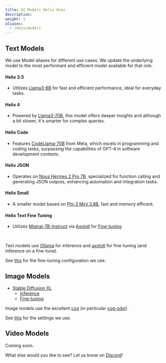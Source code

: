 ```yaml
---
title: AI Models Helix Uses
description:
weight: 1
aliases:
  - /docs/models
---
```


## Text Models

We use Model aliases for different use cases. We update the underlying model to the most performant and efficient model available for that role.

#### Helix 3.5
  * Utilizes [Llama3-8B](https://huggingface.co/meta-llama/Meta-Llama-3-8B-Instruct) for fast and efficient performance, ideal for everyday tasks.

#### Helix 4
  * Powered by [Llama3-70B](https://huggingface.co/meta-llama/Meta-Llama-3-70B-Instruct), this model offers deeper insights and although a bit slower, it's smarter for complex queries.

#### Helix Code
  * Features [CodeLlama-70B](https://huggingface.co/meta-llama/CodeLlama-70b-hf) from Meta, which excels in programming and coding tasks, surpassing the capabilities of GPT-4 in software development contexts.

#### Helix JSON
  * Operates on [Nous Hermes 2 Pro 7B](https://huggingface.co/NousResearch/Hermes-2-Pro-Mistral-7B), specialized for function calling and generating JSON outputs, enhancing automation and integration tasks.

#### Helix Small
  * A smaller model based on [Phi-3 Mini 3.8B](https://huggingface.co/microsoft/Phi-3-mini-128k-instruct), fast and memory efficent.

#### Helix Text Fine Tuning
  * Utilizes [Mistral-7B-Instruct](https://huggingface.co/mistralai/Mistral-7B-Instruct-v0.1) via [Axolotl](https://github.com/OpenAccess-AI-Collective/axolotl) for [Fine-tuning](/docs/text-finetuning)
<br>

Text models use [Ollama](https://ollama.com/) for inference and [axolotl](https://github.com/OpenAccess-AI-Collective/axolotl) for fine-tuning (and inference on a fine-tune).

See [this](https://github.com/lukemarsden/axolotl/blob/new-long-running/helix-mistral-instruct-v1.yml) for the fine-tuning configuration we use.

## Image Models

* [Stable Diffusion XL](https://huggingface.co/stabilityai/stable-diffusion-xl-base-1.0)
  * [Inference](/docs/image-inference)
  * [Fine-tuning](/docs/image-finetuning)

Image models use the excellent [cog](https://github.com/replicate/cog) (in particular [cog-sdxl](https://github.com/replicate/cog-sdxl)).

See [this](https://github.com/helixml/helix/blob/main/cog/helix_cog_wrapper.py) for the settings we use.

## Video Models

Coming soon.

What else would you like to see? Let us know on [Discord](https://discord.gg/VJftd844GE)!
